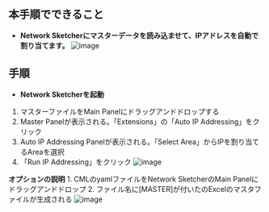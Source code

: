 ## 本手順でできること
* **Network Sketcherにマスターデータを読み込ませて、IPアドレスを自動で割り当てます。**
![image](https://github.com/cisco-open/network-sketcher/assets/13013736/715e10bf-1ee0-4a5a-b0a3-0cbf76e2d913)


## 手順
* **Network Sketcherを起動**
1. マスターファイルをMain Panelにドラッグアンドドロップする
2. Master Panelが表示される。「Extensions」の「Auto IP Addressing」をクリック
3. Auto IP Addressing Panelが表示される。「Select Area」からIPを割り当てるAreaを選択
4. 「Run IP Addressing」をクリック
      ![image](https://github.com/cisco-open/network-sketcher/assets/13013736/d1e78e14-3bc9-4aa1-9fc0-f4a2521e92c0)


**オプションの説明**
    1. CMLのyamlファイルをNetwork SketcherのMain Panelにドラッグアンドドロップ
    2. ファイル名に[MASTER]が付いたのExcelのマスタファイルが生成される
        ![image](https://github.com/cisco-open/network-sketcher/assets/13013736/600ae865-40e1-43bf-871f-98546f6e6b37)





